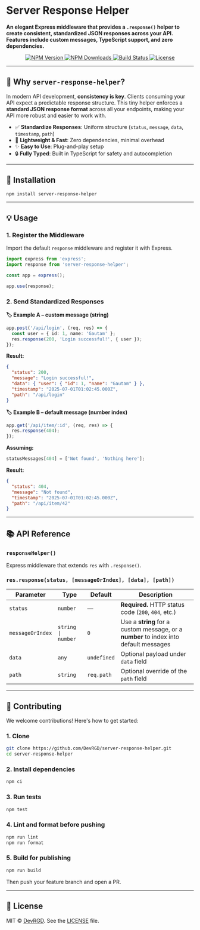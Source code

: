 # Server Response Helper

<p align="left">
  <strong>
    An elegant Express middleware that provides a <code>.response()</code> helper to create consistent, standardized JSON responses across your API. Features include custom messages, TypeScript support, and zero dependencies.
  </strong>
</p>

<p align="center">
  <a href="https://www.npmjs.com/package/server-response-helper" target="_blank">
    <img src="https://img.shields.io/npm/v/server-response-helper?style=for-the-badge&logo=npm&logoColor=white&color=indigo" alt="NPM Version">
  </a>
  <a href="https://www.npmjs.com/package/server-response-helper" target="_blank">
    <img src="https://img.shields.io/npm/dm/server-response-helper?style=for-the-badge&logo=npm&logoColor=white&color=teal" alt="NPM Downloads">
  </a>
  <a href="https://github.com/DevRGD/server-response-helper/actions" target="_blank">
    <img src="https://img.shields.io/github/actions/workflow/status/DevRGD/server-response-helper/main.yml?branch=main&style=for-the-badge&logo=github&logoColor=white&color=indigo" alt="Build Status">
  </a>
  <a href="LICENSE" target="_blank">
    <img src="https://img.shields.io/npm/l/server-response-helper?style=for-the-badge&logo=files&logoColor=white&color=teal" alt="License">
  </a>
</p>

---

## 🤔 Why `server-response-helper`?

In modern API development, **consistency is key**. Clients consuming your API expect a predictable response structure. This tiny helper enforces a **standard JSON response format** across all your endpoints, making your API more robust and easier to work with.

- ✅ **Standardize Responses**: Uniform structure (`status`, `message`, `data`, `timestamp`, `path`)
- 🚀 **Lightweight & Fast**: Zero dependencies, minimal overhead
- ✨ **Easy to Use**: Plug-and-play setup
- 🔒 **Fully Typed**: Built in TypeScript for safety and autocompletion

---

## 🚀 Installation

```bash
npm install server-response-helper
```

---

## 💡 Usage

### 1. Register the Middleware

Import the default `response` middleware and register it with Express.

```ts
import express from 'express';
import response from 'server-response-helper';

const app = express();

app.use(response);
```

### 2. Send Standardized Responses

**🏷️ Example A – custom message (string)**

```ts
app.post('/api/login', (req, res) => {
  const user = { id: 1, name: 'Gautam' };
  res.response(200, 'Login successful!', { user });
});
```

**Result:**

```json
{
  "status": 200,
  "message": "Login successful!",
  "data": { "user": { "id": 1, "name": "Gautam" } },
  "timestamp": "2025-07-01T01:02:45.000Z",
  "path": "/api/login"
}
```

**🏷️ Example B – default message (number index)**

```ts
app.get('/api/item/:id', (req, res) => {
  res.response(404);
});
```

**Assuming:**

```ts
statusMessages[404] = ['Not found', 'Nothing here'];
```

**Result:**

```json
{
  "status": 404,
  "message": "Not found",
  "timestamp": "2025-07-01T01:02:45.000Z",
  "path": "/api/item/42"
}
```

---

## 📚 API Reference

### `responseHelper()`

Express middleware that extends `res` with `.response()`.

### `res.response(status, [messageOrIndex], [data], [path])`

| Parameter        | Type               | Default     | Description                                                                           |
| ---------------- | ------------------ | ----------- | ------------------------------------------------------------------------------------- |
| `status`         | `number`           | —           | **Required.** HTTP status code (`200`, `404`, etc.)                                   |
| `messageOrIndex` | `string \| number` | `0`         | Use a **string** for a custom message, or a **number** to index into default messages |
| `data`           | `any`              | `undefined` | Optional payload under `data` field                                                   |
| `path`           | `string`           | `req.path`  | Optional override of the `path` field                                                 |

---

## 🤝 Contributing

We welcome contributions! Here's how to get started:

### 1. Clone

```bash
git clone https://github.com/DevRGD/server-response-helper.git
cd server-response-helper
```

### 2. Install dependencies

```bash
npm ci
```

### 3. Run tests

```bash
npm test
```

### 4. Lint and format before pushing

```bash
npm run lint
npm run format
```

### 5. Build for publishing

```bash
npm run build
```

Then push your feature branch and open a PR.

---

## 📜 License

MIT © [DevRGD](https://github.com/DevRGD). See the [LICENSE](LICENSE) file.

